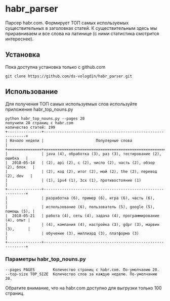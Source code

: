 # habr_parser
Парсер habr.com. Формирует ТОП самых используемых существительных в заголовках статей.
К существительным здесь мы приравниваем и все слова на латинице (с ними статистика смотрится интереснее).

## Установка
Пока доступна установка только с github.com

```git clone https://github.com/ds-vologdin/habr_parser.git```

## Использование

Для получения ТОП самых используемых слов используйте приложение habr_top_nouns.py

```
python habr_top_nouns.py --pages 20
получили 20 страниц с habr.com
количество статей: 199
+---------------+--------------------------------------------------------------+
| Начало недели |                       Популярные слова                       |
+===============+==============================================================+
|               | java (4), обработка (3), раз (3), тестирование (2), ошибка   |
|  2018-05-14   | (2), api (2), c (2), число (2), часть (2), обзор (2), блок   |
|               | (2), код (2), итог (2), май (2), the (2), перевод (2), dev   |
|               | (1), ipv4 (1), 3cx (1), противостояние (1)                   |
+---------------+--------------------------------------------------------------+
|               | разработка (6), пример (6), игра (6), часть (6),             |
|               | использование (6), пользователь (5), google (5), помощь (5), |
|  2018-05-21   | работа (4), сеть (4), задача (4), программирование (4), опыт |
|               | (4), компания (4), настройка (3), gdpr (3), марвин (3),      |
|               | обучение (3), миллиард (3), платформа (3)                    |
+---------------+--------------------------------------------------------------+

```
### Параметры habr_top_nouns.py
```
--pages PAGES        Количество страниц с habr.com. По-умолчанию 20. 
--top-size TOP_SIZE  Количество слов за каждую неделю. По-умолчанию 20. 
```
Обратите внимание, что на habr.com доступно для выгрузки только 100 страниц.
